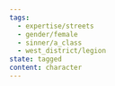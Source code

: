 ```yaml
---
tags:
  - expertise/streets
  - gender/female
  - sinner/a_class
  - west_district/legion
state: tagged
content: character
---
```

